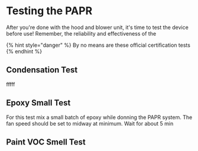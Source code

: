 # Testing the PAPR

After you're done with the hood and blower unit, it's time to test the device before use! Remember, the reliability and effectiveness of the&#x20;

{% hint style="danger" %}
By no means are these official certification tests
{% endhint %}

## Condensation Test

fffff

## Epoxy Small Test

For this test mix a small batch of epoxy while donning the PAPR system. The fan speed should be set to midway at minimum. Wait for about 5 min&#x20;

## Paint VOC Smell Test
